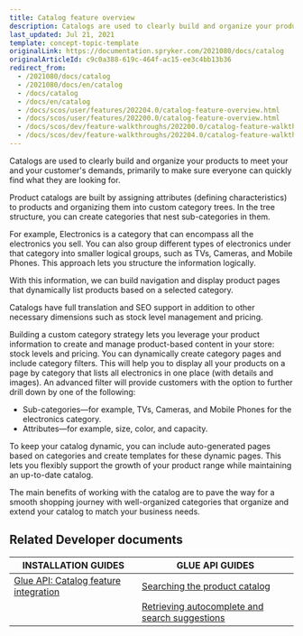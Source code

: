 ```yaml
---
title: Catalog feature overview
description: Catalogs are used to clearly build and organize your products to meet you and your customer's demands.
last_updated: Jul 21, 2021
template: concept-topic-template
originalLink: https://documentation.spryker.com/2021080/docs/catalog
originalArticleId: c9c0a388-619c-464f-ac15-ee3c4bb13b36
redirect_from:
  - /2021080/docs/catalog
  - /2021080/docs/en/catalog
  - /docs/catalog
  - /docs/en/catalog
  - /docs/scos/user/features/202204.0/catalog-feature-overview.html
  - /docs/scos/user/features/202200.0/catalog-feature-overview.html
  - /docs/scos/dev/feature-walkthroughs/202200.0/catalog-feature-walkthrough.html
  - /docs/scos/dev/feature-walkthroughs/202204.0/catalog-feature-walkthrough.html
---
```


Catalogs are used to clearly build and organize your products to meet your and your customer's demands, primarily to make sure everyone can quickly find what they are looking for.

Product catalogs are built by assigning attributes (defining characteristics) to products and organizing them into custom category trees. In the tree structure, you can create categories that nest sub-categories in them.

For example, Electronics is a category that can encompass all the electronics you sell. You can also group different types of electronics under that category into smaller logical groups, such as TVs, Cameras, and Mobile Phones. This approach lets you structure the information logically.

With this information, we can build navigation and display product pages that dynamically list products based on a selected category.

Catalogs have full translation and SEO support in addition to other necessary dimensions such as stock level management and pricing.

Building a custom category strategy lets you leverage your product information to create and manage product-based content in your store: stock levels and pricing. You can dynamically create category pages and include category filters. This will help you to display all your products on a page by category that lists all electronics in one place (with details and images). An advanced filter will provide customers with the option to further drill down by one of the following:
* Sub-categories—for example, TVs, Cameras, and Mobile Phones for the electronics category.
* Attributes—for example, size, color, and capacity.

To keep your catalog dynamic, you can include auto-generated pages based on categories and create templates for these dynamic pages. This lets you flexibly support the growth of your product range while maintaining an up-to-date catalog.

The main benefits of working with the catalog are to pave the way for a smooth shopping journey with well-organized categories that organize and extend your catalog to match your business needs.

## Related Developer documents

|INSTALLATION GUIDES  | GLUE API GUIDES  |
|---------|---------|
| [Glue API: Catalog feature integration](/docs/pbc/all/product-information-management/{{page.version}}/base-shop/install-and-upgrade/install-glue-api/install-the-catalog-glue-api.html)  | [Searching the product catalog](/docs/scos/dev/glue-api-guides/{{page.version}}/searching-the-product-catalog.html) |
|  | [Retrieving autocomplete and search suggestions](/docs/scos/dev/glue-api-guides/{{page.version}}/retrieving-autocomplete-and-search-suggestions.html)  |
